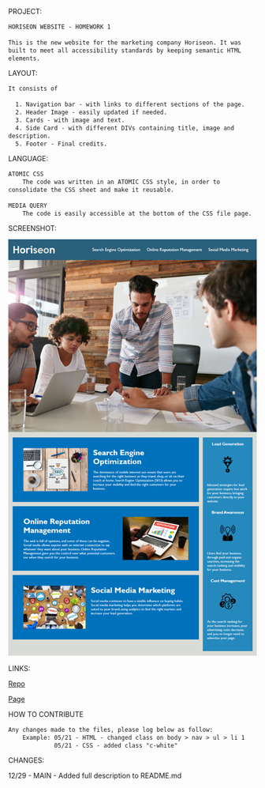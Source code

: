 PROJECT: 

    HORISEON WEBSITE - HOMEWORK 1

    This is the new website for the marketing company Horiseon. It was built to meet all accessibility standards by keeping semantic HTML elements. 


LAYOUT:

    It consists of 

      1. Navigation bar - with links to different sections of the page.
      2. Header Image - easily updated if needed.
      3. Cards - with image and text.
      4. Side Card - with different DIVs containing title, image and description.
      5. Footer - Final credits.


LANGUAGE:

    ATOMIC CSS
        The code was written in an ATOMIC CSS style, in order to consolidate the CSS sheet and make it reusable. 

    MEDIA QUERY
        The code is easily accessible at the bottom of the CSS file page.


SCREENSHOT:

   ![Screenshot of project](./assets/images/01-html-css-git-homework-demo.png)


LINKS:

[Repo](https://github.com/eugenio18/hw1b.git)

[Page](https://eugenio18.github.io/hw1b/)
 

HOW TO CONTRIBUTE

    Any changes made to the files, please log below as follow:
        Example: 05/21 - HTML - changed class on body > nav > ul > li 1
                 05/21 - CSS - added class "c-white"

CHANGES:

12/29 - MAIN - Added full description to README.md




